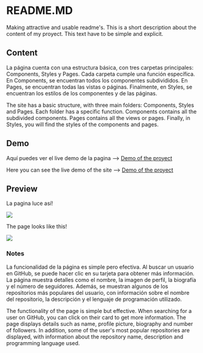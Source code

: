 # README.MD
Making attractive and usable readme's. 
This is a short description about the content of my proyect. This text have to be simple and explicit.

## Content
La página cuenta con una estructura básica, con tres carpetas principales: Components, Styles y Pages. Cada carpeta cumple una función específica. En Components, se encuentran todos los componentes subdivididos. En Pages, se encuentran todas las vistas o páginas. Finalmente, en Styles, se encuentran los estilos de los componentes y de las páginas.

The site has a basic structure, with three main folders: Components, Styles and Pages. Each folder has a specific function. Components contains all the subdivided components. Pages contains all the views or pages. Finally, in Styles, you will find the styles of the components and pages.

## Demo
Aquí puedes ver el live demo de la pagina --> [Demo of the proyect](https://git-hub-search-app-psi.vercel.app/)

Here you can see the live demo of the site --> [Demo of the proyect](https://git-hub-search-app-psi.vercel.app/)

## Preview
La pagina luce así!

![](/preview.jpg)

The page looks like this!

![](/preview.jpg)

### Notes
La funcionalidad de la página es simple pero efectiva. Al buscar un usuario en GitHub, se puede hacer clic en su tarjeta para obtener más información. La página muestra detalles como el nombre, la imagen de perfil, la biografía y el número de seguidores. Además, se muestran algunos de los repositorios más populares del usuario, con información sobre el nombre del repositorio, la descripción y el lenguaje de programación utilizado.

The functionality of the page is simple but effective. When searching for a user on GitHub, you can click on their card to get more information. The page displays details such as name, profile picture, biography and number of followers. In addition, some of the user's most popular repositories are displayed, with information about the repository name, description and programming language used.

